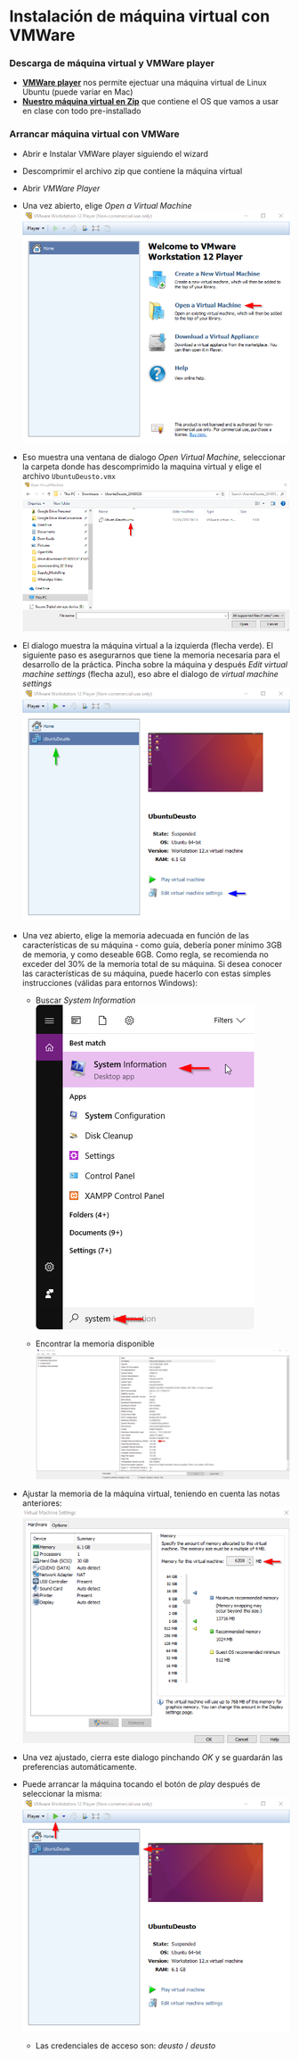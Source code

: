 # Instalación de máquina virtual con VMWare

### Descarga de máquina virtual y VMWare player
+ **[VMWare player](https://my.vmware.com/en/web/vmware/free#desktop_end_user_computing/vmware_workstation_player/14_0)** nos permite ejectuar una máquina virtual de Linux Ubuntu (puede variar en Mac)
+ **[Nuestro máquina virtual en Zip](https://drive.google.com/open?id=1y1YX_7IMQX26o5229ooSnk6gqCOKqN3O)** que contiene el OS que vamos a usar en clase con todo pre-installado

### Arrancar máquina virtual con VMWare
+ Abrir e Instalar VMWare player siguiendo el wizard
+ Descomprimir el archivo zip que contiene la máquina virtual
+ Abrir *VMWare Player*
+ Una vez abierto, elige *Open a Virtual Machine*
![open_virtual_machine.png](img/open_virtual_machine.png)
+ Eso muestra una ventana de dialogo *Open Virtual Machine*, seleccionar la carpeta donde has descomprimido la maquina virtual y elige el archivo `UbuntuDeusto.vmx`
![elige_archivo.png](img/elige_archivo.png)

+ El dialogo muestra la máquina virtual a la izquierda (flecha verde). El siguiente paso es asegurarnos que tiene la memoria necesaria para el desarrollo de la práctica. Pincha sobre la máquina y después _Edit virtual machine settings_ (flecha azul), eso abre el dialogo de _virtual machine settings_
![edit_machine_settings.png](img/edit_machine_settings.png)

+ Una vez abierto, elige la memoria adecuada en función de las características de su máquina - como guía, debería poner mínimo 3GB de memoria, y como deseable 6GB. Como regla, se recomienda no exceder del 30% de la memoria total de su máquina. Si desea conocer las características de su máquina, puede hacerlo con estas simples instrucciones (válidas para entornos Windows):

    + Buscar _System Information_
    ![how_much_ram_1.png](img/how_much_ram_1.png)

    + Encontrar la memoria disponible
    ![how_much_ram_2.png](img/how_much_ram_2.png)

+ Ajustar la memoria de la máquina virtual, teniendo en cuenta las notas anteriores:
![adjust_memory.png](img/adjust_memory.png)

+ Una vez ajustado, cierra este dialogo pinchando _OK_ y se guardarán las preferencias automáticamente.

+ Puede arrancar la máquina tocando el botón de _play_ después de seleccionar la misma:
![power_on.png](img/power_on.png)
	+ Las credenciales de acceso son: _deusto_ / _deusto_